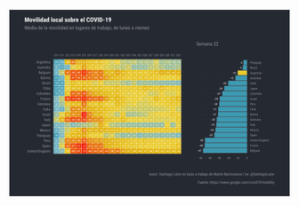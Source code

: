 ![](https://github.com/santiagolator/data_analytics/raw/master/R/practica/covid-19/mobility_report/covid-caba_patchwork_movilidad.png)
